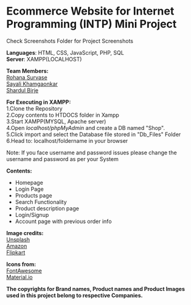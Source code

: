 # Ecommerce Website for Internet Programming (INTP) Mini Project
Check Screenshots Folder for Project Screenshots

**Languages**: HTML, CSS, JavaScript, PHP, SQL  
**Server**: XAMPP(LOCALHOST)  

**Team Members:**  
[Rohana Survase](https://github.com/rohanasurvase)  
[Sayali Khamgaonkar](https://github.com/sayalikhamgaonkar)  
[Shardul Birje](https://github.com/shardul-b)  

**For Executing in XAMPP:**  
1.Clone the Repository  
2.Copy contents to HTDOCS folder in Xampp  
3.Start XAMPP(MYSQL, Apache server)       
4.Open *localhost/phpMyAdmin* and create a DB named "Shop".  
5.Click import and select the Database file stored in "Db_Files" Folder   
6.Head to: localhost/foldername in your browser    

Note: If you face username and password issues please change the username and password as per your System 

**Contents:**
* Homepage   
* Login Page  
* Products page  
* Search Functionality  
* Product description page   
* Login/Signup    
* Account page with previous order info    

**Image credits:**  
[Unsplash](https://unsplash.com/)  
[Amazon](https://amazon.in)  
[Flipkart](https://flipkart.com)

**Icons from:**    
[FontAwesome](https://fontawesome.com/icons)    
[Material.io](https://material.io/resources/icons/)    


**The copyrights for Brand names, Product names and Product Images used in this project belong to respective Companies.**
